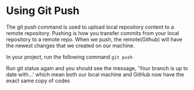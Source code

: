 # Using Git Push
The git push command is used to upload local repository content to a remote repository. Pushing is how you transfer commits from your local repository to a remote repo.
When we push, the remote(Github) will have the newest changes that we created on our machine.

In your project, run the following command
```git push```

Run git status again and you should see the message, 'Your branch is up to date with...' which mean both our local machine
and GitHub now have the exact same copy of codes
